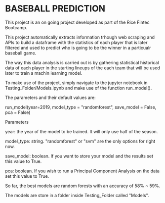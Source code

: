 # BASEBALL PREDICTION   

This project is an on going project developed as part of the Rice Fintec Bootcamp.

This project automatically extracts information trhough web scraping and APIs to build a dataframe with the statistics of each player that is later filtered and used to predict who is going to be the winner in a particualr baseball game.

The way this data analysis is carried out is by gathering statistical historical data of each player in the starting lineups of the each team that will be used later to train a machin learning model. 

To make use of the project, simply navigate to the jupyter notebook in Testing_Folder/Models.ipynb and make use of the function run_model().

The parameters and their default values are:

run_model(year=2019, model_type = "randomforest", save_model = False, pca = False)

Parameters

year: the year of the model to be trained. It will only use half of the season.

model_type: string. "randomforest" or "svm" are the only options for right now.

save_model: boolean. If you want to store your model and the results set this value to True.

pca: boolean. If you wish to run a Principal Component Analysis on the data set this value to True.

So far, the best models are random forests with an accuracy of 58% ~ 59%.

The models are store in a folder inside Testing_Folder called "Models".